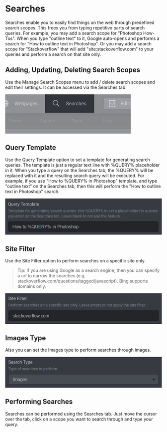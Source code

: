 # Searches

Searches enable you to easily find things on the web through predefined search scopes. This frees you from typing repetitive parts of search queries. For example, you may add a search scope for "Photoshop How-Tos". When you type "outline text" to it, Google auto-opens and performs a search for "How to outline text in Photoshop". Or you may add a search scope for "Stackoverflow" that will add "site:stackoverflow.com" to your queries and perform a search on that site only.

## Adding, Updating, Deleting Search Scopes

Use the Manage Search Scopes menu to add / delete search scopes and edit their settings. It can be accessed via the Searches tab.

![Screenshot](searches-tab.png "Searches Tab")

## Query Template

Use the Query Template option to set a template for generating search queries. The template is just a regular text line with %QUERY% placeholder in it. When you type a query on the Searches tab, the %QUERY% will be replaced with it and the resulting search query will be executed. For example, if you use "How to %QUERY% in Photoshop" template, and type "outline text" on the Searches tab, then this will perform the "How to outline text in Photoshop" search.

![Screenshot](query-template.png "Query Template")

## Site Filter

Use the Site Filter option to perform searches on a specific site only.

> Tip: If you are using Google as a search engine, then you can specify a url to narrow the searches (e.g. stackoverflow.com/questions/tagged/javascript). Bing supports domains only.

![Screenshot](site-filter.png "Site Filter")

## Images Type

Also you can set the Images type to perform searches through images.

![Screenshot](images-type.png "Images Type")

## Performing Searches

Searches can be performed using the Searches tab. Just move the cursor over the tab, click on a scope you want to search through and type your query.
